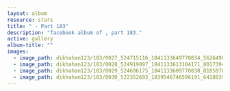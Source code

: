 ```yaml
---
layout: album
resource: stars
title: " - Part 183"
description: "facebook album of , part 183."
active: gallery
album-title: ""
images:
  - image_path: dikhahan123/183/0027_524715116_1841133649770834_5626498079359950720_n.jpg
  - image_path: dikhahan123/183/0028_524919097_1841133613104171_8017394565498530987_n.jpg
  - image_path: dikhahan123/183/0029_524696175_1841133609770838_8185878439232005311_n.jpg
  - image_path: dikhahan123/183/0030_522352693_1839546746596191_6418839356825738123_n.jpg
---
```

